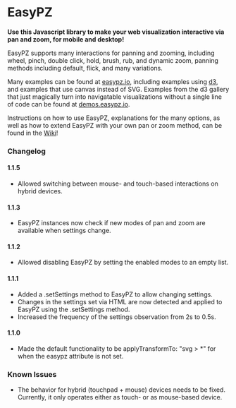 # EasyPZ
**Use this Javascript library to make your web visualization interactive 
via pan and zoom, for mobile and desktop!**


EasyPZ supports many interactions for panning and zooming, including wheel, 
pinch, double click, hold, brush, rub, and dynamic zoom, panning methods
 including default, flick, and many variations.

Many examples can be found at [easypz.io](https://easypz.io), including 
examples using [d3](https://d3js.org/), and examples that use
canvas instead of SVG. Examples from the d3 gallery that just magically
turn into navigatable visualizations without a single line of code
can be found at [demos.easypz.io](https://demos.easypz.io/).

Instructions on how to use EasyPZ, explanations for the many options, as 
well as how to extend EasyPZ with your own pan or zoom method,
can be found in the [Wiki](https://github.com/michaschwab/easypz/wiki)! 

### Changelog

#### 1.1.5

* Allowed switching between mouse- and touch-based interactions on hybrid devices.

#### 1.1.3

* EasyPZ instances now check if new modes of pan and zoom are available when
 settings change.

#### 1.1.2

* Allowed disabling EasyPZ by setting the enabled modes to an empty list.

#### 1.1.1

* Added a .setSettings method to EasyPZ to allow changing settings.
* Changes in the settings set via HTML are now detected and applied
  to EasyPZ using the .setSettings method.
* Increased the frequency of the settings observation from 2s to 0.5s.

#### 1.1.0

* Made the default functionality to be applyTransformTo: "svg > *" for when
the easypz attribute is not set.

### Known Issues
* The behavior for hybrid (touchpad + mouse) devices needs to be fixed.
 Currently, it only operates either as touch- or as mouse-based device.
